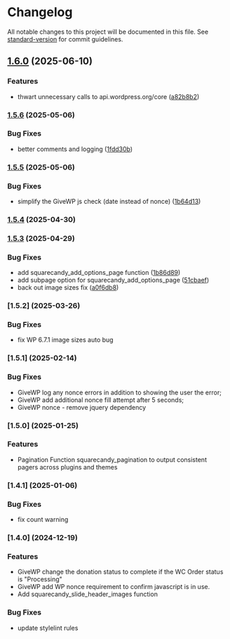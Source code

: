 # Changelog

All notable changes to this project will be documented in this file. See [standard-version](https://github.com/conventional-changelog/standard-version) for commit guidelines.

## [1.6.0](https://github.com/squarecandy/squarecandy-common/compare/v1.5.6...v1.6.0) (2025-06-10)


### Features

* thwart unnecessary calls to api.wordpress.org/core ([a82b8b2](https://github.com/squarecandy/squarecandy-common/commit/a82b8b20644f696db030844628a8a9391f8dfd19))

### [1.5.6](https://github.com/squarecandy/squarecandy-common/compare/v1.5.5...v1.5.6) (2025-05-06)


### Bug Fixes

* better comments and logging ([1fdd30b](https://github.com/squarecandy/squarecandy-common/commit/1fdd30b38e162cdc41a61876f95a6e53e0cdfc9b))

### [1.5.5](https://github.com/squarecandy/squarecandy-common/compare/v1.5.4...v1.5.5) (2025-05-06)


### Bug Fixes

* simplify the GiveWP js check (date instead of nonce) ([1b64d13](https://github.com/squarecandy/squarecandy-common/commit/1b64d13ed150a12ea6781f11f8ac71b62956100d))

### [1.5.4](https://github.com/squarecandy/squarecandy-common/compare/v1.5.3...v1.5.4) (2025-04-30)

### [1.5.3](https://github.com/squarecandy/squarecandy-common/compare/v1.5.2...v1.5.3) (2025-04-29)


### Bug Fixes

* add squarecandy_add_options_page function ([1b86d89](https://github.com/squarecandy/squarecandy-common/commit/1b86d893b754a953b9653c72df93ee2ed97f330d))
* add subpage option for squarecandy_add_options_page ([51cbaef](https://github.com/squarecandy/squarecandy-common/commit/51cbaef82b6a223be0a1bcca2dc326e302fd1998))
* back out image sizes fix ([a0f6db8](https://github.com/squarecandy/squarecandy-common/commit/a0f6db8f4cf48695b1c3624155e16f366735f369))

### [1.5.2] (2025-03-26)

### Bug Fixes

* fix WP 6.7.1 image sizes auto bug

### [1.5.1] (2025-02-14)

### Bug Fixes

* GiveWP log any nonce errors in addition to showing the user the error;
* GiveWP add additional nonce fill attempt after 5 seconds;
* GiveWP nonce - remove jquery dependency

### [1.5.0] (2025-01-25)

### Features

* Pagination Function squarecandy_pagination to output consistent pagers across plugins and themes

### [1.4.1] (2025-01-06)

### Bug Fixes

* fix count warning

### [1.4.0] (2024-12-19)

### Features

* GiveWP change the donation status to complete if the WC Order status is "Processing"
* GiveWP add WP nonce requirement to confirm javascript is in use.
* Add squarecandy_slide_header_images function

### Bug Fixes

* update stylelint rules
